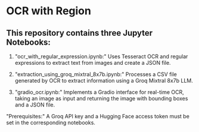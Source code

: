 # OCR with Region

## This repository contains three Jupyter Notebooks:

1. "ocr_with_regular_expression.ipynb:" Uses Tesseract OCR and regular expressions to extract text from images and create a JSON file.

2. "extraction_using_groq_mixtral_8x7b.ipynb:" Processes a CSV file generated by OCR to extract information using a Groq Mixtral 8x7b LLM.

3. "gradio_ocr.ipynb:" Implements a Gradio interface for real-time OCR, taking an image as input and returning the image with bounding boxes and a JSON file.

"Prerequisites:" A Groq API key and a Hugging Face access token must be set in the corresponding notebooks.

